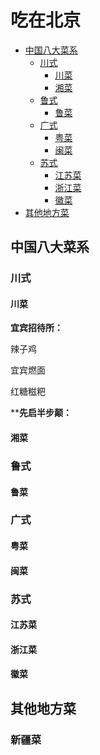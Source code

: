 # 吃在北京

* [中国八大菜系](#------)
  + [川式](#--)
    - [川菜](#--)
    - [湘菜](#--)
  + [鲁式](#--)
    - [鲁菜](#--)
  + [广式](#--)
    - [粤菜](#--)
    - [闽菜](#--)
  + [苏式](#--)
    - [江苏菜](#---)
    - [浙江菜](#---)
    - [徽菜](#--)
* [其他地方菜](#-----)


## 中国八大菜系

### 川式

#### 川菜

**宜宾招待所：**

辣子鸡

宜宾燃面

红糖糍粑

****先启半步颠：**

#### 湘菜

### 鲁式

#### 鲁菜

### 广式

#### 粤菜

#### 闽菜

### 苏式

#### 江苏菜

#### 浙江菜

#### 徽菜



## 其他地方菜

### 新疆菜
